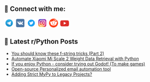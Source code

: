 ## 🔎 Connect with me:
[<img src="https://github.com/bullbesh/bullbesh/blob/main/images/Telegram.png" width="32" height="32" />](https://t.me/bullbesh)
[<img src="https://github.com/bullbesh/bullbesh/blob/main/images/VK.png" width="32" height="32" />](https://vk.com/bullbesh)
[<img src="https://github.com/bullbesh/bullbesh/blob/main/images/Twitter.png" width="32" height="32" />](https://twitter.com/bullbesh1)
[<img src="https://github.com/bullbesh/bullbesh/blob/main/images/Instagram.png" width="32" height="32" />](https://www.instagram.com/bullbesh)
[<img src="https://github.com/bullbesh/bullbesh/blob/main/images/Reddit.png" width="32" height="32" />](https://www.reddit.com/user/bullbesh)
[<img src="https://github.com/bullbesh/bullbesh/blob/main/images/YouTube.png" width="32" height="32" />](https://www.youtube.com/channel/UCtfjRs6uzgq5mfm8S06WTcg)

## 📕 Latest r/Python Posts
<!-- BLOG-POST-LIST:START -->
- [You should know these f-string tricks &lpar;Part 2&rpar;](https://www.reddit.com/r/Python/comments/17iaikb/you_should_know_these_fstring_tricks_part_2/)
- [Automate Xiaomi Mi Scale 2 Weight Data Retrieval with Python](https://www.reddit.com/r/Python/comments/17ia7lc/automate_xiaomi_mi_scale_2_weight_data_retrieval/)
- [If you enjoy Python - consider trying out Godot! &lpar;To make games&rpar;](https://www.reddit.com/r/Python/comments/17i7zkv/if_you_enjoy_python_consider_trying_out_godot_to/)
- [Open-source Personalized email automation tool](https://www.reddit.com/r/Python/comments/17i7vk2/opensource_personalized_email_automation_tool/)
- [Adding Strict MyPy to Legacy Projects?](https://www.reddit.com/r/Python/comments/17i68rv/adding_strict_mypy_to_legacy_projects/)
<!-- BLOG-POST-LIST:END -->
